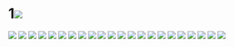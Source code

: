 # 1![](../img/51/00000001.jpg)
![](../img/51/00000002.jpg)
![](../img/51/00000003.jpg)
![](../img/51/00000004.jpg)
![](../img/51/00000005.jpg)
![](../img/51/00000006.jpg)
![](../img/51/00000007.jpg)
![](../img/51/00000008.jpg)
![](../img/51/00000009.jpg)
![](../img/51/00000010.jpg)
![](../img/51/00000011.jpg)
![](../img/51/00000012.jpg)
![](../img/51/00000013.jpg)
![](../img/51/00000014.jpg)
![](../img/51/00000015.jpg)
![](../img/51/00000016.jpg)
![](../img/51/00000017.jpg)
![](../img/51/00000018.jpg)
![](../img/51/00000019.jpg)
![](../img/51/00000020.jpg)
![](../img/51/00000021.jpg)
![](../img/51/00000022.jpg)
![](../img/51/00000023.jpg)
